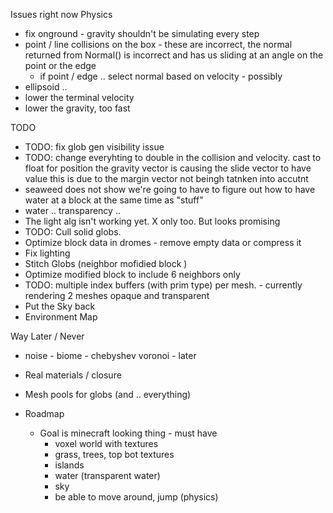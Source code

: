 ﻿

Issues right now Physics
  * fix onground - gravity shouldn't be simulating every step
  * point / line collisions on the box - these are incorrect, the normal returned from Normal() is incorrect and has us sliding at an angle on the point or the edge
    * if point / edge .. select normal based on velocity - possibly
  * ellipsoid ..
  * lower the terminal velocity
  * lower the gravity, too fast

TODO 
  * TODO: fix glob gen visibility issue
  * TODO: change everyhting to double in the collision and velocity. cast to float for position
    the gravity vector is causing the slide vector to have value this is due to the margin vector not beingh tatnken into accutnt
  * seaweed does not show we're going to have to figure out how to have water at a block at the same time as "stuff"
  * water .. transparency .. 
  * The light alg isn't working yet. X only too. But looks promising
  * TODO: Cull solid globs.
  * Optimize block data in dromes - remove empty data or compress it
  * Fix lighting
  * Stitch Globs (neighbor mofidied block )
  * Optimize modified block to include 6 neighbors only
  * TODO: multiple index buffers (with prim type) per mesh. - currently rendering 2 meshes opaque and transparent
  * Put the Sky back
  * Environment Map

Way Later  / Never

  * noise - biome - chebyshev voronoi - later
  * Real materials / closure
  * Mesh pools for globs (and .. everything)

* Roadmap
  * Goal is minecraft looking thing - must have
    * voxel world with textures
    * grass, trees, top bot textures
    * islands
    * water (transparent water)
    * sky
    * be able to move around, jump (physics)
